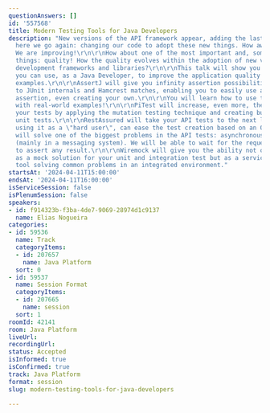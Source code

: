 ```yaml
---
questionAnswers: []
id: '557568'
title: Modern Testing Tools for Java Developers
description: "New versions of the API framework appear, adding the last trending and
  here we go again: changing our code to adopt these new things. How awesome it is!
  We are improving!\r\n\r\nHow about one of the most important and, sometimes, missed
  things: quality! How the quality evolves within the adoption of new versions of
  development frameworks and libraries?\r\n\r\nThis talk will show you 5 libraries
  you can use, as a Java Developer, to improve the application quality with real-world
  examples.\r\n\r\nAssertJ will give you infinity assertion possibilities compared
  to JUnit internals and Hamcrest matches, enabling you to easily use any kind of
  assertion, even creating your own.\r\n\r\nYou will learn how to use these tools
  with real-world examples!\r\n\r\nPiTest will increase, even more, the coverage of
  your tests by applying the mutation testing technique and creating bullet-proof
  unit tests.\r\n\r\nRestAssured will take your API tests to the next level where,
  using it as a \"hard user\", can ease the test creation based on an OpenAPI specification.\r\n\r\nAwaitability
  will solve one of the biggest problems in the API tests: asynchronous calls/messages
  (mainly in a messaging system). We will be able to wait for the request to be completed
  to assert any result.\r\n\r\nWiremock will give you the ability not only restricted
  as a mock solution for your unit and integration test but as a service virtualization
  tool solving common problems in an integrated environment."
startsAt: '2024-04-11T15:00:00'
endsAt: '2024-04-11T16:00:00'
isServiceSession: false
isPlenumSession: false
speakers:
- id: f914323b-f3ba-4de7-9069-28974d1c9137
  name: Elias Nogueira
categories:
- id: 59536
  name: Track
  categoryItems:
  - id: 207657
    name: Java Platform
  sort: 0
- id: 59537
  name: Session Format
  categoryItems:
  - id: 207665
    name: session
  sort: 1
roomId: 42141
room: Java Platform
liveUrl: 
recordingUrl: 
status: Accepted
isInformed: true
isConfirmed: true
track: Java Platform
format: session
slug: modern-testing-tools-for-java-developers

---
```

